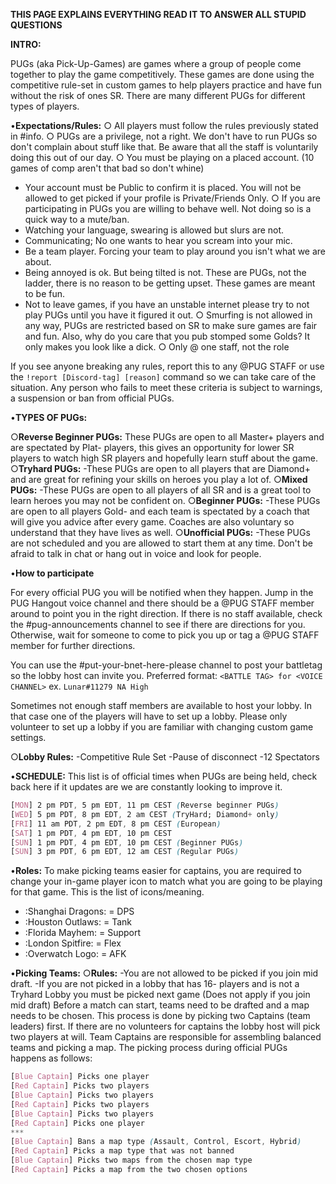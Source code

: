 **THIS PAGE EXPLAINS EVERYTHING READ IT TO ANSWER ALL STUPID QUESTIONS**

__**INTRO:**__

PUGs (aka Pick-Up-Games) are games where a group of people come together to play the game competitively. These games are done using the competitive rule-set in custom games to help players practice and have fun without the risk of ones SR. There are many different PUGs for different types of players.

•__**Expectations/Rules:**__
 ○ All players must follow the rules previously stated in #info.
 ○ PUGs are a privilege, not a right. We don't have to run PUGs so don't complain about stuff like that. Be aware that all the staff is voluntarily doing this out of our day.
 ○ You must be playing on a placed account. (10 games of comp aren't that bad so don't whine)
   - Your account must be Public to confirm it is placed. You will not be allowed to get picked if your profile is Private/Friends Only.
 ○ If you are participating in PUGs you are willing to behave well. Not doing so is a quick way to a mute/ban.
   - Watching your language, swearing is allowed but slurs are not.
   - Communicating; No one wants to hear you scream into your mic.
   - Be a team player. Forcing your team to play around you isn't what we are about.
   - Being annoyed is ok. But being tilted is not. These are PUGs, not the ladder, there is no reason to be getting upset. These games are meant to be fun.
   - Not to leave games, if you have an unstable internet please try to not play PUGs until you have it figured it out.
 ○ Smurfing is not allowed in any way, PUGs are restricted based on SR to make sure games are fair and fun. Also, why do you care that you pub stomped some Golds? It only makes you look like a dick.
 ○ Only @ one staff, not the role

If you see anyone breaking any rules, report this to any @PUG STAFF or use the `!report [Discord-tag] [reason]` command so we can take care of the situation.
Any person who fails to meet these criteria is subject to warnings, a suspension or ban from official PUGs.

•__**TYPES OF PUGs:**__

○__Reverse Beginner PUGs:__
These PUGs are open to all Master+ players and are spectated by Plat- players, this gives an opportunity for lower SR players to watch high SR players and hopefully learn stuff about the game.
○__Tryhard PUGs:__
 -These PUGs are open to all players that are Diamond+ and are great for refining your skills on heroes you play a lot of.
○__Mixed PUGs:__
 -These PUGs are open to all players of all SR and is a great tool to learn heroes you may not be confident on.
○__Beginner PUGs:__
 -These PUGs are open to all players Gold- and each team is spectated by a coach that will give you advice after every game. Coaches are also voluntary so understand that they have lives as well.
○__Unofficial PUGs:__
 -These PUGs are not scheduled and you are allowed to start them at any time. Don't be afraid to talk in chat or hang out in voice and look for people.

•__**How to participate**__

For every official PUG you will be notified when they happen. Jump in the PUG Hangout voice channel and there should be a @PUG STAFF member around to point you in the right direction. If there is no staff available, check the #pug-announcements channel to see if there are directions for you. Otherwise, wait for someone to come to pick you up or tag a @PUG STAFF member for further directions.

You can use the #put-your-bnet-here-please channel to post your battletag so the lobby host can invite you.
Preferred format:
`<BATTLE TAG> for <VOICE CHANNEL>`
ex. `Lunar#11279 NA High`

Sometimes not enough staff members are available to host your lobby. In that case one of the players will have to set up a lobby. Please only volunteer to set up a lobby if you are familiar with changing custom game settings.

○__Lobby Rules:__
 -Competitive Rule Set
 -Pause of disconnect
 -12 Spectators

•__**SCHEDULE:**__
This list is of official times when PUGs are being held, check back here if it updates are we are constantly looking to improve it.

```css
[MON] 2 pm PDT, 5 pm EDT, 11 pm CEST (Reverse beginner PUGs)
[WED] 5 pm PDT, 8 pm EDT, 2 am CEST (TryHard; Diamond+ only)
[FRI] 11 am PDT, 2 pm EDT, 8 pm CEST (European)
[SAT] 1 pm PDT, 4 pm EDT, 10 pm CEST
[SUN] 1 pm PDT, 4 pm EDT, 10 pm CEST (Beginner PUGs)
[SUN] 3 pm PDT, 6 pm EDT, 12 am CEST (Regular PUGs)
```

•__**Roles:**__
To make picking teams easier for captains, you are required to change your in-game player icon to match what you are going to be playing for that game. This is the list of icons/meaning.
- :Shanghai Dragons: = DPS
- :Houston Outlaws: = Tank
- :Florida Mayhem: = Support
- :London Spitfire: = Flex
- :Overwatch Logo: = AFK

•__**Picking Teams:**__
○__Rules:__
 -You are not allowed to be picked if you join mid draft.
 -If you are not picked in a lobby that has 16- players and is not a Tryhard Lobby you must be picked next game (Does not apply if you join mid draft)
 Before a match can start, teams need to be drafted and a map needs to be chosen. This process is done by picking two Captains (team leaders) first. If there are no volunteers for captains the lobby host will pick two players at will. Team Captains are responsible for assembling balanced teams and picking a map. The picking process during official PUGs happens as follows:

```css
[Blue Captain] Picks one player
[Red Captain] Picks two players
[Blue Captain] Picks two players
[Red Captain] Picks two players
[Blue Captain] Picks two players
[Red Captain] Picks one player
***
[Blue Captain] Bans a map type (Assault, Control, Escort, Hybrid)
[Red Captain] Picks a map type that was not banned
[Blue Captain] Picks two maps from the chosen map type
[Red Captain] Picks a map from the two chosen options
```
